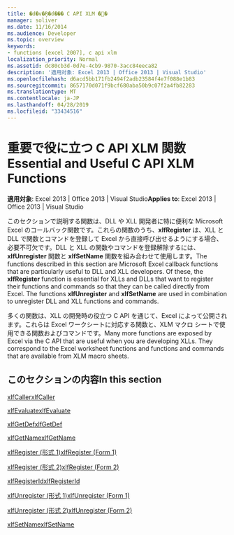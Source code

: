 ```yaml
---
title: �d�v�Ŗ�ɗ��� C API XLM �֐�
manager: soliver
ms.date: 11/16/2014
ms.audience: Developer
ms.topic: overview
keywords:
- functions [excel 2007], c api xlm
localization_priority: Normal
ms.assetid: dc80cb3d-0d7e-4cb9-9870-3acc84eeca82
description: '適用対象: Excel 2013 | Office 2013 | Visual Studio'
ms.openlocfilehash: d6acd5bb171fb2494f2adb23584f4e7f088e1b83
ms.sourcegitcommit: 8657170d071f9bcf680aba50b9c07f2a4fb82283
ms.translationtype: MT
ms.contentlocale: ja-JP
ms.lasthandoff: 04/28/2019
ms.locfileid: "33434516"
---
```

# <a name="essential-and-useful-c-api-xlm-functions"></a><span data-ttu-id="6337a-104">重要で役に立つ C API XLM 関数</span><span class="sxs-lookup"><span data-stu-id="6337a-104">Essential and Useful C API XLM Functions</span></span>

 <span data-ttu-id="6337a-105">**適用対象**: Excel 2013 | Office 2013 | Visual Studio</span><span class="sxs-lookup"><span data-stu-id="6337a-105">**Applies to**: Excel 2013 | Office 2013 | Visual Studio</span></span> 
  
<span data-ttu-id="6337a-p101">このセクションで説明する関数は、DLL や XLL 開発者に特に便利な Microsoft Excel のコールバック関数です。これらの関数のうち、**xlfRegister** は、XLL と DLL で関数とコマンドを登録して Excel から直接呼び出せるようにする場合、必要不可欠です。DLL と XLL の関数やコマンドを登録解除するには、**xlfUnregister** 関数と **xlfSetName** 関数を組み合わせて使用します。</span><span class="sxs-lookup"><span data-stu-id="6337a-p101">The functions described in this section are Microsoft Excel callback functions that are particularly useful to DLL and XLL developers. Of these, the **xlfRegister** function is essential for XLLs and DLLs that want to register their functions and commands so that they can be called directly from Excel. The functions **xlfUnregister** and **xlfSetName** are used in combination to unregister DLL and XLL functions and commands.</span></span> 
  
<span data-ttu-id="6337a-p102">多くの関数は、XLL の開発時の役立つ C API を通じて、Excel によって公開されます。これらは Excel ワークシートに対応する関数と、XLM マクロ シートで使用できる関数およびコマンドです。</span><span class="sxs-lookup"><span data-stu-id="6337a-p102">Many more functions are exposed by Excel via the C API that are useful when you are developing XLLs. They correspond to the Excel worksheet functions and functions and commands that are available from XLM macro sheets.</span></span>
  
## <a name="in-this-section"></a><span data-ttu-id="6337a-111">このセクションの内容</span><span class="sxs-lookup"><span data-stu-id="6337a-111">In this section</span></span>

[<span data-ttu-id="6337a-112">xlfCaller</span><span class="sxs-lookup"><span data-stu-id="6337a-112">xlfCaller</span></span>](xlfcaller.md)
  
[<span data-ttu-id="6337a-113">xlfEvaluate</span><span class="sxs-lookup"><span data-stu-id="6337a-113">xlfEvaluate</span></span>](xlfevaluate.md)
  
[<span data-ttu-id="6337a-114">xlfGetDef</span><span class="sxs-lookup"><span data-stu-id="6337a-114">xlfGetDef</span></span>](xlfgetdef.md)
  
[<span data-ttu-id="6337a-115">xlfGetName</span><span class="sxs-lookup"><span data-stu-id="6337a-115">xlfGetName</span></span>](xlfgetname.md)
  
[<span data-ttu-id="6337a-116">xlfRegister (形式 1)</span><span class="sxs-lookup"><span data-stu-id="6337a-116">xlfRegister (Form 1)</span></span>](xlfregister-form-1.md)
  
[<span data-ttu-id="6337a-117">xlfRegister (形式 2)</span><span class="sxs-lookup"><span data-stu-id="6337a-117">xlfRegister (Form 2)</span></span>](xlfregister-form-2.md)
  
[<span data-ttu-id="6337a-118">xlfRegisterId</span><span class="sxs-lookup"><span data-stu-id="6337a-118">xlfRegisterId</span></span>](xlfregisterid.md)
  
[<span data-ttu-id="6337a-119">xlfUnregister (形式 1)</span><span class="sxs-lookup"><span data-stu-id="6337a-119">xlfUnregister (Form 1)</span></span>](xlfunregister-form-1.md)
  
[<span data-ttu-id="6337a-120">xlfUnregister (形式 2)</span><span class="sxs-lookup"><span data-stu-id="6337a-120">xlfUnregister (Form 2)</span></span>](xlfunregister-form-2.md)
  
[<span data-ttu-id="6337a-121">xlfSetName</span><span class="sxs-lookup"><span data-stu-id="6337a-121">xlfSetName</span></span>](xlfsetname.md)
  

